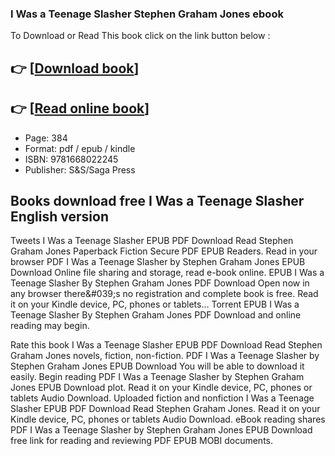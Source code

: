 ### I Was a Teenage Slasher Stephen Graham Jones ebook

To Download or Read This book click on the link button below :

## 👉  [**[Download book](http://ebooksharez.info/download.php?group=book&from=github.com&id=714763&lnk=1064 "Download book")**]

## 👉  [**[Read online book](http://ebooksharez.info/download.php?group=book&from=github.com&id=714763&lnk=1064 "Read online book")**]


* Page: 384
* Format: pdf / epub / kindle
* ISBN: 9781668022245
* Publisher: S&amp;S/Saga Press



## Books download free I Was a Teenage Slasher English version


Tweets I Was a Teenage Slasher EPUB PDF Download Read Stephen Graham Jones Paperback Fiction Secure PDF EPUB Readers. Read in your browser PDF I Was a Teenage Slasher by Stephen Graham Jones EPUB Download Online file sharing and storage, read e-book online. EPUB I Was a Teenage Slasher By Stephen Graham Jones PDF Download Open now in any browser there&amp;#039;s no registration and complete book is free. Read it on your Kindle device, PC, phones or tablets... Torrent EPUB I Was a Teenage Slasher By Stephen Graham Jones PDF Download and online reading may begin.

Rate this book I Was a Teenage Slasher EPUB PDF Download Read Stephen Graham Jones novels, fiction, non-fiction. PDF I Was a Teenage Slasher by Stephen Graham Jones EPUB Download You will be able to download it easily. Begin reading PDF I Was a Teenage Slasher by Stephen Graham Jones EPUB Download plot. Read it on your Kindle device, PC, phones or tablets Audio Download. Uploaded fiction and nonfiction I Was a Teenage Slasher EPUB PDF Download Read Stephen Graham Jones. Read it on your Kindle device, PC, phones or tablets Audio Download. eBook reading shares PDF I Was a Teenage Slasher by Stephen Graham Jones EPUB Download free link for reading and reviewing PDF EPUB MOBI documents.





